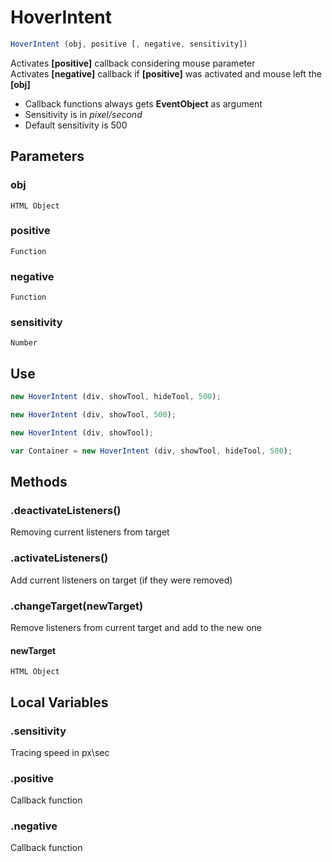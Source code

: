 # HoverIntent
```javascript
HoverIntent (obj, positive [, negative, sensitivity])
```
Activates **[positive]** callback considering mouse parameter   
Activates **[negative]** callback if **[positive]** was activated and mouse left the **[obj]**  
- Callback functions always gets **EventObject** as argument
- Sensitivity is in *pixel/second*
- Default sensitivity is 500
## Parameters
### obj
    HTML Object
### positive
    Function
### negative
    Function
### sensitivity
    Number  
## Use
```javascript
new HoverIntent (div, showTool, hideTool, 500);

new HoverIntent (div, showTool, 500);

new HoverIntent (div, showTool);

var Container = new HoverIntent (div, showTool, hideTool, 500);

```   
## Methods
### .deactivateListeners()
Removing current listeners from target

### .activateListeners()
Add current listeners on target (if they were removed)

### .changeTarget(newTarget)
Remove listeners from current target and add to the new one   
#### newTarget
    HTML Object
## Local Variables
### .sensitivity
Tracing speed in px\sec

### .positive
Callback function

### .negative
Callback function
